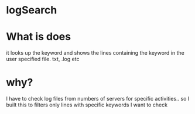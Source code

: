 # logSearch

# What is does
it looks up the keyword and shows the lines containing the keyword in the user specified file. txt, .log etc

# why?
I have to check log files from numbers of servers for specific activities.. 
so I built this to filters only lines with specific keywords I want to check
